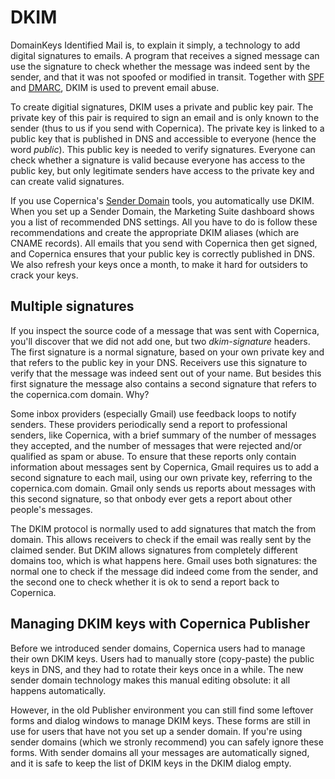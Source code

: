 # DKIM

DomainKeys Identified Mail is, to explain it simply, a technology to add digital 
signatures to emails. A program that receives a signed message can use the
signature to check whether the message was indeed sent by the sender, and that it
was not spoofed or modified in transit. Together with [SPF](./spf.md) and 
[DMARC](./dmarc), DKIM is used to prevent email abuse.

To create digitial signatures, DKIM uses a private and public key pair. The 
private key of this pair is required to sign an email and is only known to 
the sender (thus to us if you send with Copernica). The private key is linked 
to a public key that is published in DNS and accessible to everyone (hence the 
word *public*). This public key is needed to verify signatures. Everyone can 
check whether a signature is valid because everyone has access to the public 
key, but only legitimate senders have access to the private key and can create 
valid signatures.

If you use Copernica's [Sender Domain](./sender-domains.md) tools, you 
automatically use DKIM. When you set up a Sender Domain, the Marketing Suite 
dashboard shows you a list of recommended DNS settings. All you have to do is 
follow these recommendations and create the appropriate DKIM aliases (which are 
CNAME records). All emails that you send with Copernica then 
get signed, and Copernica ensures that your public key is correctly
published in DNS. We also refresh your keys once a month, to make it hard 
for outsiders to crack your keys. 


## Multiple signatures

If you inspect the source code of a message that was sent with Copernica, you'll
discover that we did not add one, but two *dkim-signature* headers. The first
signature is a normal signature, based on your own private key and that refers to 
the public key in your DNS. Receivers use this signature to verify that the 
message was indeed sent out of your name. But besides this first signature the
message also contains a second signature that refers to the copernica.com domain.
Why?

Some inbox providers (especially Gmail) use feedback loops to notify senders. 
These providers periodically send a report to professional 
senders, like Copernica, with a brief summary of the number of messages they accepted,
and the number of messages that were rejected and/or qualified as spam or abuse.
To ensure that these reports only contain information about messages 
sent by Copernica, Gmail requires us to add a second signature to each mail, 
using our own private key, referring to the copernica.com domain. Gmail only 
sends us reports about messages with this second signature, so that onbody ever
gets a report about other people's messages. 

The DKIM protocol is normally used to add signatures that match the from domain.
This allows receivers to check if the email was really sent by the claimed sender. 
But DKIM allows signatures from completely different domains too, which is what 
happens here. Gmail uses both signatures: the normal one to check if the message 
did indeed come from the sender, and the second one to check whether it is ok
to send a report back to Copernica. 


## Managing DKIM keys with Copernica Publisher

Before we introduced sender domains, Copernica users had to manage their own
DKIM keys. Users had to manually store (copy-paste) the public keys in DNS, 
and they had to rotate their keys once in a while. The new sender domain
technology makes this manual editing obsolute: it all happens automatically.

However, in the old Publisher environment you can still find some leftover forms
and dialog windows to manage DKIM keys. These forms are still in use for users
that have not you set up a sender domain. If you're using sender domains (which
we stronly recommend) you can safely ignore these forms. With sender domains all
your messages are automatically signed, and it is safe to keep the list of DKIM
keys in the DKIM dialog empty.
